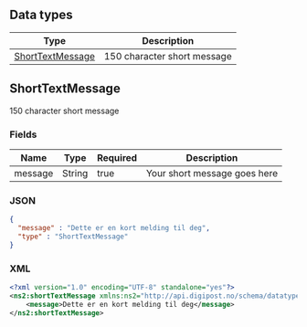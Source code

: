 ## Data types

|Type|Description|
|----|-----------|
|[ShortTextMessage](#shorttextmessage)|150 character short message|

## ShortTextMessage

150 character short message

### Fields

|Name|Type|Required|Description|
|----|----|--------|-----------|
|message|String|true|Your short message goes here|

### JSON

```json
{
  "message" : "Dette er en kort melding til deg",
  "type" : "ShortTextMessage"
}
```

### XML

```xml
<?xml version="1.0" encoding="UTF-8" standalone="yes"?>
<ns2:shortTextMessage xmlns:ns2="http://api.digipost.no/schema/datatypes">
    <message>Dette er en kort melding til deg</message>
</ns2:shortTextMessage>
```
